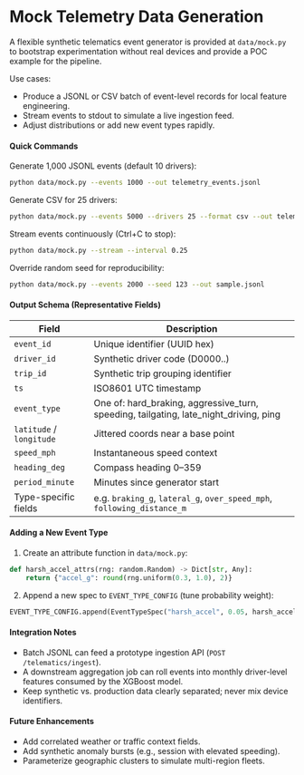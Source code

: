 
# Mock Telemetry Data Generation

A flexible synthetic telematics event generator is provided at `data/mock.py` to bootstrap experimentation without real devices and provide a POC example for the pipeline.

Use cases:
- Produce a JSONL or CSV batch of event-level records for local feature engineering.
- Stream events to stdout to simulate a live ingestion feed.
- Adjust distributions or add new event types rapidly.

#### Quick Commands

Generate 1,000 JSONL events (default 10 drivers):
```bash
python data/mock.py --events 1000 --out telemetry_events.jsonl
```

Generate CSV for 25 drivers:
```bash
python data/mock.py --events 5000 --drivers 25 --format csv --out telemetry_events.csv
```

Stream events continuously (Ctrl+C to stop):
```bash
python data/mock.py --stream --interval 0.25
```

Override random seed for reproducibility:
```bash
python data/mock.py --events 2000 --seed 123 --out sample.jsonl
```

#### Output Schema (Representative Fields)
| Field | Description |
|-------|-------------|
| `event_id` | Unique identifier (UUID hex) |
| `driver_id` | Synthetic driver code (D0000..) |
| `trip_id` | Synthetic trip grouping identifier |
| `ts` | ISO8601 UTC timestamp |
| `event_type` | One of: hard_braking, aggressive_turn, speeding, tailgating, late_night_driving, ping |
| `latitude` / `longitude` | Jittered coords near a base point |
| `speed_mph` | Instantaneous speed context |
| `heading_deg` | Compass heading 0–359 |
| `period_minute` | Minutes since generator start |
| Type-specific fields | e.g. `braking_g`, `lateral_g`, `over_speed_mph`, `following_distance_m` |

#### Adding a New Event Type
1. Create an attribute function in `data/mock.py`:
```python
def harsh_accel_attrs(rng: random.Random) -> Dict[str, Any]:
	return {"accel_g": round(rng.uniform(0.3, 1.0), 2)}
```
2. Append a new spec to `EVENT_TYPE_CONFIG` (tune probability weight):
```python
EVENT_TYPE_CONFIG.append(EventTypeSpec("harsh_accel", 0.05, harsh_accel_attrs))
```

#### Integration Notes
- Batch JSONL can feed a prototype ingestion API (`POST /telematics/ingest`).
- A downstream aggregation job can roll events into monthly driver-level features consumed by the XGBoost model.
- Keep synthetic vs. production data clearly separated; never mix device identifiers.

#### Future Enhancements
- Add correlated weather or traffic context fields.
- Add synthetic anomaly bursts (e.g., session with elevated speeding).
- Parameterize geographic clusters to simulate multi-region fleets.


